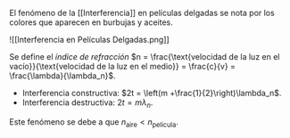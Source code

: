 El fenómeno de la [[Interferencia]] en películas delgadas se nota por los colores que aparecen en burbujas y aceites.

![[Interferencia en Películas Delgadas.png]]

Se define el *índice de refracción* $n = \frac{\text{velocidad de la luz en el vacío}}{\text{velocidad de la luz en el medio}} = \frac{c}{v} = \frac{\lambda}{\lambda_n}$.

- Interferencia constructiva: $2t = \left(m +\frac{1}{2}\right)\lambda_n$.
- Interferencia destructiva: $2 t = m \lambda_n$.

Este fenómeno se debe a que $n_\text{aire} \lt n_\text{pelicula}$. 

